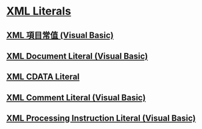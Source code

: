 # [XML Literals](TocOutOfQuery)
## [XML 項目常值 (Visual Basic)](xml-element-literal.md)
## [XML Document Literal (Visual Basic)](xml-document-literal.md)
## [XML CDATA Literal](TocOutOfQuery)
## [XML Comment Literal (Visual Basic)](xml-comment-literal.md)
## [XML Processing Instruction Literal (Visual Basic)](xml-processing-instruction-literal.md)

